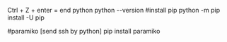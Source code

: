 Ctrl + Z + enter = end python
python --version
#install pip
python -m pip install -U pip

#paramiko [send ssh by python]
pip install paramiko
